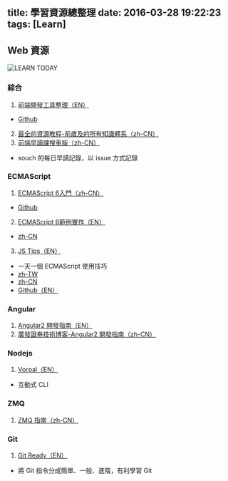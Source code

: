 title: 學習資源總整理
date: 2016-03-28 19:22:23
tags: [Learn]
---

## Web 資源

![LEARN TODAY](http://blog.ivanwei.co/images/2016/03/28/LEARN-TODAY.jpg)

### 綜合

1. [前端開發工具整理（EN）](https://www.gitbook.com/book/frontendmasters/front-end-handbook/details)
 - [Github](https://github.com/codylindley/frontend-tools)
2. [最全的資源教程-前歲及的所有知識體系（zh-CN）](https://github.com/AutumnsWind/Front-end-tutorial)
3. [前端早讀課搜車版（zh-CN）](https://github.com/souche/F2E-Morning-Reading)
 - souch 的每日早讀記錄，以 issue 方式記錄

<!--more-->

### ECMAScript

1. [ECMAScript 6入門（zh-CN）](http://es6.ruanyifeng.com/)
 - [Github](https://github.com/ruanyf/es6tutorial)
2. [ECMAScript 6範例實作（EN）](https://github.com/DrkSephy/es6-cheatsheet)
 - [zh-CN](https://github.com/DrkSephy/es6-cheatsheet/blob/master/README_zhCn.md)
3. [JS Tips（EN）](http://www.jstips.co/)
 - 一天一個 ECMAScript 使用技巧
 - [zh-TW](http://www.jstips.co/zh_TW/)
 - [zh-CN](http://www.jstips.co/zh_CN/)
 - [Github（EN）](https://github.com/loverajoel/jstips)

### Angular

1. [Angular2 開發指南（EN）](https://github.com/mgechev/angular2-style-guide)
2. [廣發證券技術博客-Angular2 開發指南（zh-CN）](https://github.com/gf-rd/blog/issues/21)

### Nodejs

1. [Vorpal（EN）](https://github.com/dthree/vorpal)
 - 互動式 CLI

### ZMQ

1. [ZMQ 指南（zh-CN）](https://github.com/anjuke/zguide-cn)

### Git

1. [Git Ready（EN）](https://github.com/gitready/gitready)
 - 將 Git 指令分成簡單、一般、進階，有利學習 Git
